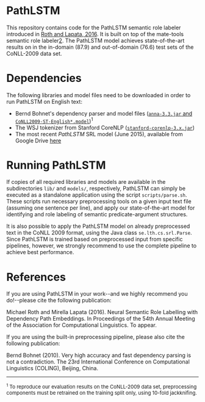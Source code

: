 # PathLSTM 

This repository contains code for the PathLSTM semantic role labeler introduced in [Roth and Lapata, 2016][1]. It is built on top of the mate-tools semantic role labeler[2]. The PathLSTM model achieves state-of-the-art results on in the in-domain (87.9) and out-of-domain (76.6) test sets of the CoNLL-2009 data set.

# Dependencies

The following libraries and model files need to be downloaded in order to run PathLSTM on English text:

 * Bernd Bohnet's dependency parser and model files ([`anna-3.3.jar` and `CoNLL2009-ST-English*.model`](http://code.google.com/p/mate-tools/downloads/))<sup>1</sup>
 * The WSJ tokenizer from Stanford CoreNLP ([`stanford-corenlp-3.x.jar`](http://nlp.stanford.edu/software/corenlp.shtml)) 
 * The most recent _PathLSTM_ SRL model (June 2015), available from Google Drive [here][3] 

# Running PathLSTM  

If copies of all required libraries and models are available in the subdirectories `lib/` and `models/`, respectively, PathLSTM can simply be executed as a standalone application using the script `scripts/parse.sh`. These scripts run necessary preprocessing tools on a given input text file (assuming one sentence per line), and apply our state-of-the-art model for identifying and role labeling of semantic predicate-argument structures.

It is also possible to apply the PathLSTM model on already preprocessed text in the CoNLL 2009 format, using the Java class `se.lth.cs.srl.Parse`. Since PathLSTM is trained based on preprocessed input from specific pipelines, however, we strongly recommend to use the complete pipeline to achieve best performance. 

# References

[1]: http://arxiv.org/abs/1605.07515 
[2]: http://code.google.com/p/mate-tools/
[3]: http://drive.google.com/uc?id=0B5aLxfs6OvZBYUk2b0hLZjNqY3c&export=download

If you are using PathLSTM in your work--and we highly recommend you do!--please cite the following publication:

Michael Roth and Mirella Lapata (2016). Neural Semantic Role Labelling with Dependency Path Embeddings. In Proceedings of the 54th Annual Meeting of the Association for Computational Linguistics. To appear.

If you are using the built-in preprocessing pipeline, please also cite the following publication: 

Bernd Bohnet (2010). Very high accuracy and fast dependency parsing is not a contradiction. The 23rd International Conference on Computational Linguistics (COLING), Beijing, China. 



<hr/>
<font size="-1"><sup>1</sup> To reproduce our evaluation results on the CoNLL-2009 data set, preprocessing components must be retrained on the training split only, using 10-fold jackknifing.</font> 
